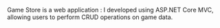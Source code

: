 Game Store is a web application :
I developed using ASP.NET Core MVC, allowing users to perform CRUD operations on game data. 
